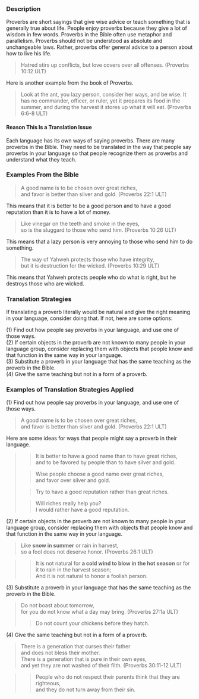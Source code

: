 ### Description

Proverbs are short sayings that give wise advice or teach something that is generally true about life. People enjoy proverbs because they give a lot of wisdom in few words. Proverbs in the Bible often use metaphor and parallelism. Proverbs should not be understood as absolute and unchangeable laws. Rather, proverbs offer general advice to a person about how to live his life.

> Hatred stirs up conflicts, but love covers over all offenses. (Proverbs 10:12 ULT)

Here is another example from the book of Proverbs.

> Look at the ant, you lazy person, consider her ways, and be wise. It has no commander, officer, or ruler, yet it prepares its food in the summer, and during the harvest it stores up what it will eat. (Proverbs 6:6-8 ULT)

#### Reason This Is a Translation Issue

Each language has its own ways of saying proverbs. There are many proverbs in the Bible. They need to be translated in the way that people say proverbs in your language so that people recognize them as proverbs and understand what they teach.

### Examples From the Bible

> A good name is to be chosen over great riches,<br>
> and favor is better than silver and gold. (Proverbs 22:1 ULT)

This means that it is better to be a good person and to have a good reputation than it is to have a lot of money.

> Like vinegar on the teeth and smoke in the eyes,<br>
> so is the sluggard to those who send him. (Proverbs 10:26 ULT)

This means that a lazy person is very annoying to those who send him to do something.

> The way of Yahweh protects those who have integrity,<br>
> but it is destruction for the wicked. (Proverbs 10:29 ULT)

This means that Yahweh protects people who do what is right, but he destroys those who are wicked.

### Translation Strategies

If translating a proverb literally would be natural and give the right meaning in your language, consider doing that. If not, here are some options:

(1) Find out how people say proverbs in your language, and use one of those ways.<br>
(2) If certain objects in the proverb are not known to many people in your language group, consider replacing them with objects that people know and that function in the same way in your language.<br>
(3) Substitute a proverb in your language that has the same teaching as the proverb in the Bible.<br>
(4) Give the same teaching but not in a form of a proverb.

### Examples of Translation Strategies Applied

(1) Find out how people say proverbs in your language, and use one of those ways.

> A good name is to be chosen over great riches,<br>
> and favor is better than silver and gold. (Proverbs 22:1 ULT)

Here are some ideas for ways that people might say a proverb in their language.

> > It is better to have a good name than to have great riches,<br>
and to be favored by people than to have silver and gold.
>
> > Wise people choose a good name over great riches,<br>
and favor over silver and gold.
>
> > Try to have a good reputation rather than great riches.
>
> > Will riches really help you?<br>
I would rather have a good reputation.

(2) If certain objects in the proverb are not known to many people in your language group, consider replacing them with objects that people know and that function in the same way in your language.

> Like **snow in summer** or rain in harvest,<br>
> so a fool does not deserve honor. (Proverbs 26:1 ULT)

> > It is not natural for **a cold wind to blow in the hot season** or for it to rain in the harvest season;<br>
And it is not natural to honor a foolish person.

(3) Substitute a proverb in your language that has the same teaching as the proverb in the Bible.

> Do not boast about tomorrow,<br>
>  for you do not know what a day may bring. (Proverbs 27:1a ULT)
>
> > Do not count your chickens before they hatch.

(4) Give the same teaching but not in a form of a proverb.

> There is a generation that curses their father<br>
>   and does not bless their mother.<br>
> There is a generation that is pure in their own eyes,<br>
>   and yet they are not washed of their filth. (Proverbs 30:11-12 ULT)

> > People who do not respect their parents think that they are righteous,<br>
and they do not turn away from their sin.
